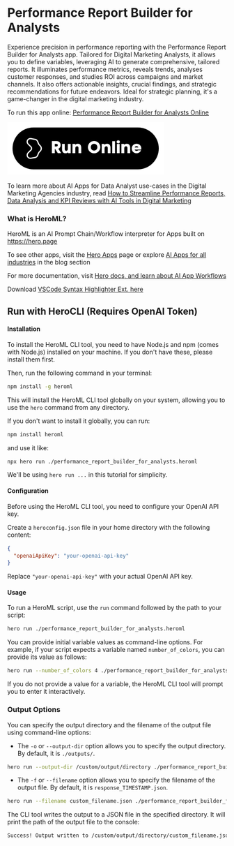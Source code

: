 # Performance Report Builder for Analysts

Experience precision in performance reporting with the Performance Report Builder for Analysts app. Tailored for Digital Marketing Analysts, it allows you to define variables, leveraging AI to generate comprehensive, tailored reports. It illuminates performance metrics, reveals trends, analyses customer responses, and studies ROI across campaigns and market channels. It also offers actionable insights, crucial findings, and strategic recommendations for future endeavors. Ideal for strategic planning, it's a game-changer in the digital marketing industry.

To run this app online: [Performance Report Builder for Analysts Online](https://hero.page/app/performance-report-builder-for-analysts-tailored-analytics-for-digital-marketing/xeuEw87EeyWfGTY7z6UG)

[![Run Performance Report Builder for Analysts Online](/assets/run.svg)](https://hero.page/app/performance-report-builder-for-analysts-tailored-analytics-for-digital-marketing/xeuEw87EeyWfGTY7z6UG)

To learn more about AI Apps for Data Analyst use-cases in the Digital Marketing Agencies industry, read [How to Streamline Performance Reports, Data Analysis and KPI Reviews with AI Tools in Digital Marketing](https://hero.page/blog/ai/digital-marketing-agencies/how-to-streamline-performance-reports-data-analysis-and-kpi-reviews-with-ai-tools-in-digital-marketing/170840)

### What is HeroML?
HeroML is an AI Prompt Chain/Workflow interpreter for Apps built on https://hero.page 

To see other apps, visit the [Hero Apps](https://hero.page/apps) page or explore [AI Apps for all industries](https://hero.page/blog) in the blog section

For more documentation, visit [Hero docs, and learn about AI App Workflows](https://hero.page/tutorials/introduction-to-heroml)

Download [VSCode Syntax Highlighter Ext. here](https://marketplace.visualstudio.com/items?itemName=hero-page.heroml)

## Run with HeroCLI (Requires OpenAI Token)

#### Installation

To install the HeroML CLI tool, you need to have Node.js and npm (comes with Node.js) installed on your machine. If you don't have these, please install them first. 

Then, run the following command in your terminal:

```bash
npm install -g heroml
```

This will install the HeroML CLI tool globally on your system, allowing you to use the `hero` command from any directory.

If you don't want to install it globally, you can run:

```bash
npm install heroml
```

and use it like:

```bash
npx hero run ./performance_report_builder_for_analysts.heroml
```

We'll be using `hero run ...` in this tutorial for simplicity.

#### Configuration

Before using the HeroML CLI tool, you need to configure your OpenAI API key. 

Create a `heroconfig.json` file in your home directory with the following content:

```json
{
  "openaiApiKey": "your-openai-api-key"
}
```

Replace `"your-openai-api-key"` with your actual OpenAI API key.

#### Usage

To run a HeroML script, use the `run` command followed by the path to your script:

```bash
hero run ./performance_report_builder_for_analysts.heroml
```

You can provide initial variable values as command-line options. For example, if your script expects a variable named `number_of_colors`, you can provide its value as follows:

```bash
hero run --number_of_colors 4 ./performance_report_builder_for_analysts.heroml
```

If you do not provide a value for a variable, the HeroML CLI tool will prompt you to enter it interactively.

### Output Options

You can specify the output directory and the filename of the output file using command-line options:

- The `-o` or `--output-dir` option allows you to specify the output directory. By default, it is `./outputs/`.

```bash
hero run --output-dir /custom/output/directory ./performance_report_builder_for_analysts.heroml
```

- The `-f` or `--filename` option allows you to specify the filename of the output file. By default, it is `response_TIMESTAMP.json`.

```bash
hero run --filename custom_filename.json ./performance_report_builder_for_analysts.heroml
```

The CLI tool writes the output to a JSON file in the specified directory. It will print the path of the output file to the console:

```bash
Success! Output written to /custom/output/directory/custom_filename.json
```

